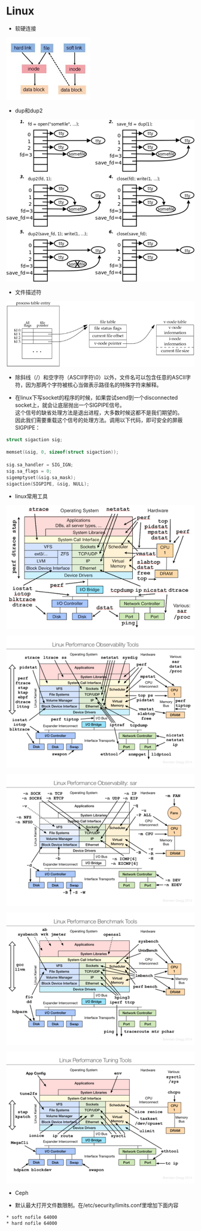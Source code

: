 # Linux

* 软硬连接

![](./img/hard_link_soft_link.jpg)

* dup和dup2

![](./img/fs.dup.png)

* 文件描述符

![](./img/file_pointer.gif)

* 除斜线（/）和空字符（ASCII字符\0）以外，文件名可以包含任意的ASCII字符，因为那两个字符被核心当做表示路径名的特殊字符来解释。

* 在linux下写socket的程序的时候，如果尝试send到一个disconnected socket上，就会让底层抛出一个SIGPIPE信号。<br>
  这个信号的缺省处理方法是退出进程，大多数时候这都不是我们期望的。<br>
  因此我们需要重载这个信号的处理方法。调用以下代码，即可安全的屏蔽SIGPIPE：
```c
struct sigaction sig;

memset(&sig, 0, sizeof(struct sigaction));

sig.sa_handler = SIG_IGN;
sig.sa_flags = 0;
sigemptyset(&sig.sa_mask);
sigaction(SIGPIPE, &sig, NULL);
```

* linux常用工具

![](./img/linux_tools.png)

![](./img/linux_observability_tools.png)

![](./img/linux_observability_sar.png)

![](./img/linux_benchmarking_tools.png)

![](./img/linux_tuning_tools.png)

* Ceph

* 默认最大打开文件数限制。在/etc/security/limits.conf里增加下面内容

```
* soft nofile 64000
* hard nofile 64000
```
